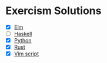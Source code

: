 # Exercism Solutions
- [x] [Elm](elm/README.md#exercism-elm-solutions)
- [ ] [Haskell](https://github.com/fruit-in/exercism-solution/tree/hs/haskell)
- [x] [Python](python/README.md#exercism-python-solutions)
- [x] [Rust](rust/README.md#exercism-rust-solutions)
- [x] [Vim script](vimscript/README.md#exercism-vim-script-solutions)
